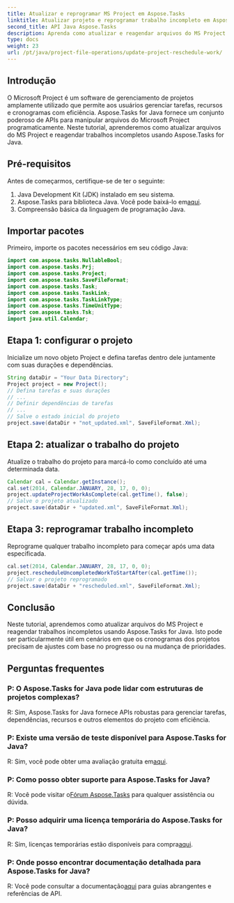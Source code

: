 ```yaml
---
title: Atualizar e reprogramar MS Project em Aspose.Tasks
linktitle: Atualizar projeto e reprogramar trabalho incompleto em Aspose.Tasks
second_title: API Java Aspose.Tasks
description: Aprenda como atualizar e reagendar arquivos do MS Project programaticamente usando Aspose.Tasks para Java.
type: docs
weight: 23
url: /pt/java/project-file-operations/update-project-reschedule-work/
---
```

## Introdução
O Microsoft Project é um software de gerenciamento de projetos amplamente utilizado que permite aos usuários gerenciar tarefas, recursos e cronogramas com eficiência. Aspose.Tasks for Java fornece um conjunto poderoso de APIs para manipular arquivos do Microsoft Project programaticamente. Neste tutorial, aprenderemos como atualizar arquivos do MS Project e reagendar trabalhos incompletos usando Aspose.Tasks for Java.
## Pré-requisitos
Antes de começarmos, certifique-se de ter o seguinte:
1. Java Development Kit (JDK) instalado em seu sistema.
2.  Aspose.Tasks para biblioteca Java. Você pode baixá-lo em[aqui](https://releases.aspose.com/tasks/java/).
3. Compreensão básica da linguagem de programação Java.

## Importar pacotes
Primeiro, importe os pacotes necessários em seu código Java:
```java
import com.aspose.tasks.NullableBool;
import com.aspose.tasks.Prj;
import com.aspose.tasks.Project;
import com.aspose.tasks.SaveFileFormat;
import com.aspose.tasks.Task;
import com.aspose.tasks.TaskLink;
import com.aspose.tasks.TaskLinkType;
import com.aspose.tasks.TimeUnitType;
import com.aspose.tasks.Tsk;
import java.util.Calendar;
```
## Etapa 1: configurar o projeto
Inicialize um novo objeto Project e defina tarefas dentro dele juntamente com suas durações e dependências.
```java
String dataDir = "Your Data Directory";
Project project = new Project();
// Defina tarefas e suas durações
// ...
// Definir dependências de tarefas
// ...
// Salve o estado inicial do projeto
project.save(dataDir + "not_updated.xml", SaveFileFormat.Xml);
```
## Etapa 2: atualizar o trabalho do projeto
Atualize o trabalho do projeto para marcá-lo como concluído até uma determinada data.
```java
Calendar cal = Calendar.getInstance();
cal.set(2014, Calendar.JANUARY, 28, 17, 0, 0);
project.updateProjectWorkAsComplete(cal.getTime(), false);
// Salve o projeto atualizado
project.save(dataDir + "updated.xml", SaveFileFormat.Xml);
```
## Etapa 3: reprogramar trabalho incompleto
Reprograme qualquer trabalho incompleto para começar após uma data especificada.
```java
cal.set(2014, Calendar.JANUARY, 28, 17, 0, 0);
project.rescheduleUncompletedWorkToStartAfter(cal.getTime());
// Salvar o projeto reprogramado
project.save(dataDir + "rescheduled.xml", SaveFileFormat.Xml);
```

## Conclusão
Neste tutorial, aprendemos como atualizar arquivos do MS Project e reagendar trabalhos incompletos usando Aspose.Tasks for Java. Isto pode ser particularmente útil em cenários em que os cronogramas dos projetos precisam de ajustes com base no progresso ou na mudança de prioridades.

## Perguntas frequentes
### P: O Aspose.Tasks for Java pode lidar com estruturas de projetos complexas?
R: Sim, Aspose.Tasks for Java fornece APIs robustas para gerenciar tarefas, dependências, recursos e outros elementos do projeto com eficiência.
### P: Existe uma versão de teste disponível para Aspose.Tasks for Java?
 R: Sim, você pode obter uma avaliação gratuita em[aqui](https://releases.aspose.com/).
### P: Como posso obter suporte para Aspose.Tasks for Java?
 R: Você pode visitar o[Fórum Aspose.Tasks](https://forum.aspose.com/c/tasks/15) para qualquer assistência ou dúvida.
### P: Posso adquirir uma licença temporária do Aspose.Tasks for Java?
 R: Sim, licenças temporárias estão disponíveis para compra[aqui](https://purchase.aspose.com/temporary-license/).
### P: Onde posso encontrar documentação detalhada para Aspose.Tasks for Java?
 R: Você pode consultar a documentação[aqui](https://reference.aspose.com/tasks/java/) para guias abrangentes e referências de API.